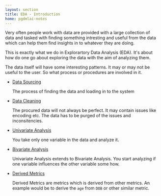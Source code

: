 ```yaml
---
layout: section
title: EDA - Introduction
home: pgdmlai-notes
---
```


Very often people work with data are provided with a large collection of data and tasked with finding something intresting and useful from the data which can help them find insights in to whatever they are doing. 

This is exactly what we do in Explorartory Data Analysis (EDA). It's about how do one go about exploring the data with the aim of analyzing them. 


The data itself will have some interesting patterns. It may or may not be useful to the user. So what process or procedures are involved in it.

- [Data Sourcing](./data-sourcing-and-cleaning/#data-sourcing) 

    The process of finding the data and loading in to the system

- [Data Cleaning](./data-sourcing-and-cleaning/#data-cleaning)

    The procured data will not always be perfect. It may contain issues like encoding etc. The data has to be purged of the issues and inconsitencies. 

- [Univariate Analysis](./univariate-analysis/)

    You take only one variable in the data and analyze it.

- [Bivariate Analysis](./bivariate-analysis/)

    Univariate Analysis extends to Bivariate Analysis. You start analyzing if one variable influences the other variable some how. 

- [Derived Metrics](./derived-metrics/)

    Derived Metrics are metrics which is derived from other metrics. An example would be to derive the `age` from `DOB` or other similar metric.